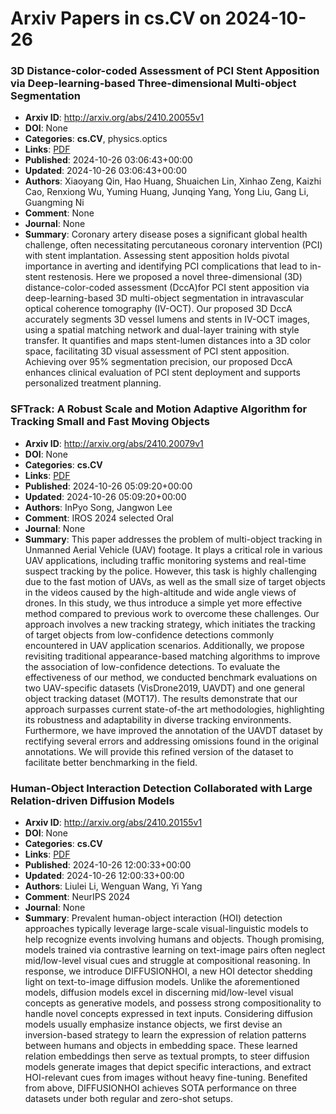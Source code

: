 # Arxiv Papers in cs.CV on 2024-10-26
### 3D Distance-color-coded Assessment of PCI Stent Apposition via Deep-learning-based Three-dimensional Multi-object Segmentation
- **Arxiv ID**: http://arxiv.org/abs/2410.20055v1
- **DOI**: None
- **Categories**: **cs.CV**, physics.optics
- **Links**: [PDF](http://arxiv.org/pdf/2410.20055v1)
- **Published**: 2024-10-26 03:06:43+00:00
- **Updated**: 2024-10-26 03:06:43+00:00
- **Authors**: Xiaoyang Qin, Hao Huang, Shuaichen Lin, Xinhao Zeng, Kaizhi Cao, Renxiong Wu, Yuming Huang, Junqing Yang, Yong Liu, Gang Li, Guangming Ni
- **Comment**: None
- **Journal**: None
- **Summary**: Coronary artery disease poses a significant global health challenge, often necessitating percutaneous coronary intervention (PCI) with stent implantation. Assessing stent apposition holds pivotal importance in averting and identifying PCI complications that lead to in-stent restenosis. Here we proposed a novel three-dimensional (3D) distance-color-coded assessment (DccA)for PCI stent apposition via deep-learning-based 3D multi-object segmentation in intravascular optical coherence tomography (IV-OCT). Our proposed 3D DccA accurately segments 3D vessel lumens and stents in IV-OCT images, using a spatial matching network and dual-layer training with style transfer. It quantifies and maps stent-lumen distances into a 3D color space, facilitating 3D visual assessment of PCI stent apposition. Achieving over 95% segmentation precision, our proposed DccA enhances clinical evaluation of PCI stent deployment and supports personalized treatment planning.



### SFTrack: A Robust Scale and Motion Adaptive Algorithm for Tracking Small and Fast Moving Objects
- **Arxiv ID**: http://arxiv.org/abs/2410.20079v1
- **DOI**: None
- **Categories**: **cs.CV**
- **Links**: [PDF](http://arxiv.org/pdf/2410.20079v1)
- **Published**: 2024-10-26 05:09:20+00:00
- **Updated**: 2024-10-26 05:09:20+00:00
- **Authors**: InPyo Song, Jangwon Lee
- **Comment**: IROS 2024 selected Oral
- **Journal**: None
- **Summary**: This paper addresses the problem of multi-object tracking in Unmanned Aerial Vehicle (UAV) footage. It plays a critical role in various UAV applications, including traffic monitoring systems and real-time suspect tracking by the police. However, this task is highly challenging due to the fast motion of UAVs, as well as the small size of target objects in the videos caused by the high-altitude and wide angle views of drones. In this study, we thus introduce a simple yet more effective method compared to previous work to overcome these challenges. Our approach involves a new tracking strategy, which initiates the tracking of target objects from low-confidence detections commonly encountered in UAV application scenarios. Additionally, we propose revisiting traditional appearance-based matching algorithms to improve the association of low-confidence detections. To evaluate the effectiveness of our method, we conducted benchmark evaluations on two UAV-specific datasets (VisDrone2019, UAVDT) and one general object tracking dataset (MOT17). The results demonstrate that our approach surpasses current state-of-the art methodologies, highlighting its robustness and adaptability in diverse tracking environments. Furthermore, we have improved the annotation of the UAVDT dataset by rectifying several errors and addressing omissions found in the original annotations. We will provide this refined version of the dataset to facilitate better benchmarking in the field.



### Human-Object Interaction Detection Collaborated with Large Relation-driven Diffusion Models
- **Arxiv ID**: http://arxiv.org/abs/2410.20155v1
- **DOI**: None
- **Categories**: **cs.CV**
- **Links**: [PDF](http://arxiv.org/pdf/2410.20155v1)
- **Published**: 2024-10-26 12:00:33+00:00
- **Updated**: 2024-10-26 12:00:33+00:00
- **Authors**: Liulei Li, Wenguan Wang, Yi Yang
- **Comment**: NeurIPS 2024
- **Journal**: None
- **Summary**: Prevalent human-object interaction (HOI) detection approaches typically leverage large-scale visual-linguistic models to help recognize events involving humans and objects. Though promising, models trained via contrastive learning on text-image pairs often neglect mid/low-level visual cues and struggle at compositional reasoning. In response, we introduce DIFFUSIONHOI, a new HOI detector shedding light on text-to-image diffusion models. Unlike the aforementioned models, diffusion models excel in discerning mid/low-level visual concepts as generative models, and possess strong compositionality to handle novel concepts expressed in text inputs. Considering diffusion models usually emphasize instance objects, we first devise an inversion-based strategy to learn the expression of relation patterns between humans and objects in embedding space. These learned relation embeddings then serve as textual prompts, to steer diffusion models generate images that depict specific interactions, and extract HOI-relevant cues from images without heavy fine-tuning. Benefited from above, DIFFUSIONHOI achieves SOTA performance on three datasets under both regular and zero-shot setups.



